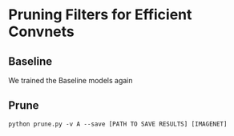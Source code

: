 # Pruning Filters for Efficient Convnets

## Baseline
We trained the Baseline models again

## Prune
```
python prune.py -v A --save [PATH TO SAVE RESULTS] [IMAGENET]

```

